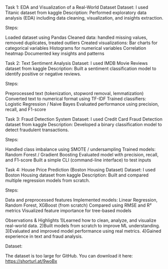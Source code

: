Task 1: EDA and Visualization of a Real-World Dataset Dataset: I used Titanic dataset from kaggle Description: Performed exploratory data analysis (EDA) including data cleaning, visualization, and insights extraction.

Steps:

Loaded dataset using Pandas Cleaned data: handled missing values, removed duplicates, treated outliers Created visualizations: Bar charts for categorical variables Histograms for numerical variables Correlation heatmap Documented key insights and patterns

Task 2: Text Sentiment Analysis Dataset: I used IMDB Movie Reviews dataset from kaggle Description: Built a sentiment classification model to identify positive or negative reviews.

Steps:

Preprocessed text (tokenization, stopword removal, lemmatization) Converted text to numerical format using TF-IDF Trained classifiers: Logistic Regression / Naive Bayes Evaluated performance using precision, recall, and F1-score

Task 3: Fraud Detection System Dataset: I used Credit Card Fraud Detection dataset from kaggle Description: Developed a binary classification model to detect fraudulent transactions.

Steps:

Handled class imbalance using SMOTE / undersampling Trained models: Random Forest / Gradient Boosting Evaluated model with precision, recall, and F1-score Built a simple CLI (command-line interface) to test inputs

Task 4: House Price Prediction (Boston Housing Dataset) Dataset: I used Boston Housing dataset from kaggle Description: Built and compared multiple regression models from scratch.

Steps:

Data and preprocessed features Implemented models: Linear Regression, Random Forest, XGBoost (from scratch) Compared using RMSE and R² metrics Visualized feature importance for tree-based models

Observations & Highlights 1)Learned how to clean, analyze, and visualize real-world data. 2)Built models from scratch to improve ML understanding. 3)Evaluated and improved model performance using real metrics. 4)Gained experience in text and fraud analysis.

Dataset: 

The dataset is too large for GitHub.
You can download it here: https://shorturl.at/9woBx
